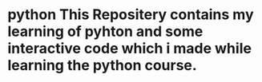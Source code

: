 # python This Repositery contains my learning of pyhton and some interactive code which i made while learning the python course.
